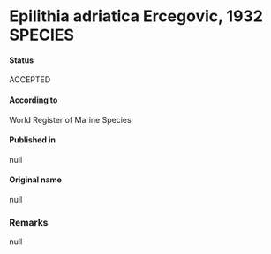 # Epilithia adriatica Ercegovic, 1932 SPECIES

#### Status
ACCEPTED

#### According to
World Register of Marine Species

#### Published in
null

#### Original name
null

### Remarks
null